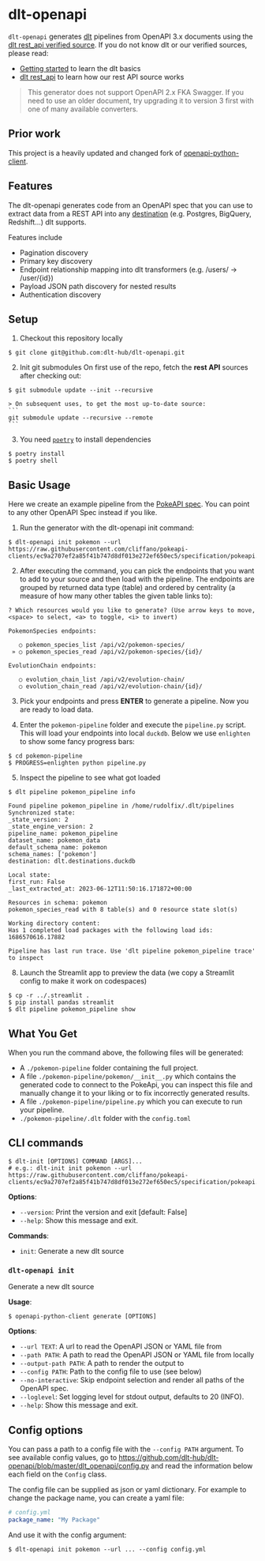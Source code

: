 # dlt-openapi
`dlt-openapi` generates [dlt](https://dlthub.com/docs) pipelines from OpenAPI 3.x documents using the [dlt rest_api verified source](https://dlthub.com/docs/dlt-ecosystem/verified-sources/rest_api). If you do not know dlt or our verified sources, please read:

* [Getting started](https://dlthub.com/docs/getting-started) to learn the dlt basics
* [dlt rest_api](https://dlthub.com/docs/dlt-ecosystem/verified-sources/rest_api) to learn how our rest API source works

> This generator does not support OpenAPI 2.x FKA Swagger. If you need to use an older document, try upgrading it to
version 3 first with one of many available converters.


## Prior work
This project is a heavily updated and changed fork of [openapi-python-client](https://github.com/openapi-generators/openapi-python-client). 


## Features
The dlt-openapi generates code from an OpenAPI spec that you can use to extract data from a REST API into any [destination](https://dlthub.com/docs/dlt-ecosystem/destinations/) (e.g. Postgres, BigQuery, Redshift...) dlt supports.

Features include

* Pagination discovery
* Primary key discovery
* Endpoint relationship mapping into dlt transformers (e.g. /users/ -> /user/{id})
* Payload JSON path discovery for nested results
* Authentication discovery

## Setup

1. Checkout this repository locally
```console
$ git clone git@github.com:dlt-hub/dlt-openapi.git
```

2. Init git submodules
On first use of the repo, fetch the **rest API** sources after checking out:
```console
$ git submodule update --init --recursive
```

	> On subsequent uses, to get the most up-to-date source:
	```
	git submodule update --recursive --remote
	```

3. You need [`poetry`](https://python-poetry.org/docs/) to install dependencies
```console
$ poetry install
$ poetry shell
```

## Basic Usage

Here we create an example pipeline from the [PokeAPI spec](https://raw.githubusercontent.com/cliffano/pokeapi-clients/ec9a2707ef2a85f41b747d8df013e272ef650ec5/specification/pokeapi.yml). You can point to any other OpenAPI Spec instead if you like.

1. Run the generator with the dlt-openapi init command:

```console
$ dlt-openapi init pokemon --url https://raw.githubusercontent.com/cliffano/pokeapi-clients/ec9a2707ef2a85f41b747d8df013e272ef650ec5/specification/pokeapi.yml
```

2. After executing the command, you can pick the endpoints that you want to add to your source and then load with the pipeline. The endpoints are grouped by returned data type (table) and ordered by centrality (a measure of how many other tables the given table links to):

```
? Which resources would you like to generate? (Use arrow keys to move, <space> to select, <a> to toggle, <i> to invert)
 
PokemonSpecies endpoints:

   ○ pokemon_species_list /api/v2/pokemon-species/
 » ○ pokemon_species_read /api/v2/pokemon-species/{id}/
 
EvolutionChain endpoints:

   ○ evolution_chain_list /api/v2/evolution-chain/
   ○ evolution_chain_read /api/v2/evolution-chain/{id}/
```

3. Pick your endpoints and press **ENTER** to generate a pipeline. Now you are ready to load data.

4. Enter the `pokemon-pipeline` folder and execute the `pipeline.py` script. This will load your endpoints into local `duckdb`. Below we use `enlighten` to show some fancy progress bars:
```console
$ cd pokemon-pipeline
$ PROGRESS=enlighten python pipeline.py
```

5. Inspect the pipeline to see what got loaded
```console
$ dlt pipeline pokemon_pipeline info

Found pipeline pokemon_pipeline in /home/rudolfix/.dlt/pipelines
Synchronized state:
_state_version: 2
_state_engine_version: 2
pipeline_name: pokemon_pipeline
dataset_name: pokemon_data
default_schema_name: pokemon
schema_names: ['pokemon']
destination: dlt.destinations.duckdb

Local state:
first_run: False
_last_extracted_at: 2023-06-12T11:50:16.171872+00:00

Resources in schema: pokemon
pokemon_species_read with 8 table(s) and 0 resource state slot(s)

Working directory content:
Has 1 completed load packages with the following load ids:
1686570616.17882

Pipeline has last run trace. Use 'dlt pipeline pokemon_pipeline trace' to inspect
```

8. Launch the Streamlit app to preview the data (we copy a Streamlit config to make it work on codespaces)
```console
$ cp -r ../.streamlit .
$ pip install pandas streamlit
$ dlt pipeline pokemon_pipeline show
```

## What You Get
When you run the command above, the following files will be generated:

* A `./pokemon-pipeline` folder containing the full project.
* A file `./pokemon-pipeline/pokemon/__init__.py` which contains the generated code to connect to the PokeApi, you can inspect this file and manually change it to your liking or to fix incorrectly generated results.
* A file `./pokemon-pipeline/pipeline.py` which you can execute to run your pipeline.
* `./pokemon-pipeline/.dlt` folder with the `config.toml`

## CLI commands

```console
$ dlt-init [OPTIONS] COMMAND [ARGS]...
# e.g.: dlt-init init pokemon --url https://raw.githubusercontent.com/cliffano/pokeapi-clients/ec9a2707ef2a85f41b747d8df013e272ef650ec5/specification/pokeapi.yml

```

**Options**:

- `--version`: Print the version and exit [default: False]
- `--help`: Show this message and exit.

**Commands**:

- `init`: Generate a new dlt source

### `dlt-openapi init`

Generate a new dlt source

**Usage**:

```console
$ openapi-python-client generate [OPTIONS]
```

**Options**:

- `--url TEXT`: A url to read the OpenAPI JSON or YAML file from
- `--path PATH`: A path to read the OpenAPI JSON or YAML file from locally
- `--output-path PATH`: A path to render the output to
- `--config PATH`: Path to the config file to use (see below)
- `--no-interactive`: Skip endpoint selection and render all paths of the OpenAPI spec.
- `--loglevel`: Set logging level for stdout output, defaults to 20 (INFO).
- `--help`: Show this message and exit.

## Config options
You can pass a path to a config file with the `--config PATH` argument. To see available config values, go to https://github.com/dlt-hub/dlt-openapi/blob/master/dlt_openapi/config.py and read the information below each field on the `Config` class.

The config file can be supplied as json or yaml dictionary. For example to change the package name, you can create a yaml file:

```yaml
# config.yml
package_name: "My Package"
```

And use it with the config argument:

```console
$ dlt-openapi init pokemon --url ... --config config.yml
```
